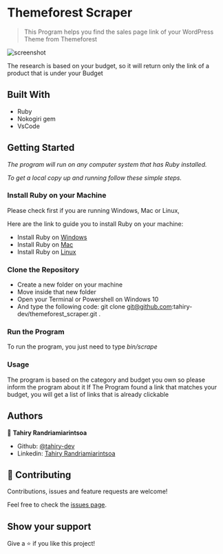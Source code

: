 # Themeforest Scraper

> This Program helps you find the sales page link of your WordPress Theme from Themeforest 

![screenshot](https://user-images.githubusercontent.com/47100064/98084077-55487a00-1e8c-11eb-8b39-534267004634.gif)

The research is based on your budget, so it will return only the link of a product that is under your Budget

## Built With

- Ruby
- Nokogiri gem
- VsCode

## Getting Started

*The program will run on any computer system that has Ruby installed.*

*To get a local copy up and running follow these simple steps.*

### Install Ruby on your Machine
Please check first if you are running Windows, Mac or Linux,

Here are the link to guide you to install Ruby on your machine:

- Install Ruby on [Windows](https://phoenixnap.com/kb/install-ruby-on-windows-10)
- Install Ruby on [Mac](https://stackify.com/install-ruby-on-your-mac-everything-you-need-to-get-going/)
- Install Ruby on [Linux](https://www.thoughtco.com/instal-ruby-on-linux-2908370)

### Clone the Repository
- Create a new folder on your machine
- Move inside that new folder
- Open your Terminal or Powershell on Windows 10
- And type the following code: git clone git@github.com:tahiry-dev/themeforest_scraper.git . 

### Run the Program
To run the program, you just need to type *bin/scrape*

### Usage
The program is based on the category and budget you own so please inform the program about it
If The Program found a link that matches your budget, you will get a list of links that is already clickable

## Authors

👤 **Tahiry Randriamiarintsoa**

- Github: [@tahiry-dev](https://github.com/tahiry-dev)
- Linkedin: [Tahiry Randriamiarintsoa](https://www.linkedin.com/in/tahiry-randriamiarintsoa-2276831b1/)


## 🤝 Contributing

Contributions, issues and feature requests are welcome!

Feel free to check the [issues page](https://github.com/tahiry-dev/themeforest_scraper/issues).

## Show your support

Give a ⭐️ if you like this project!

